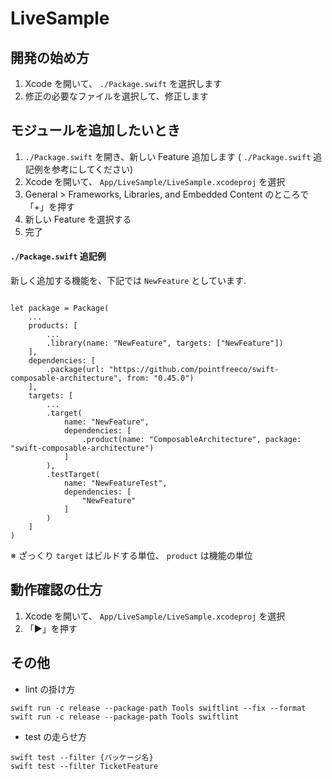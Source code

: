 # LiveSample

## 開発の始め方

1. Xcode を開いて、 `./Package.swift` を選択します
2. 修正の必要なファイルを選択して、修正します

## モジュールを追加したいとき

1. `./Package.swift` を開き、新しい Feature 追加します ( `./Package.swift` 追記例を参考にしてください)
2. Xcode を開いて、 `App/LiveSample/LiveSample.xcodeproj` を選択
3. General > Frameworks, Libraries, and Embedded Content のところで「+」を押す
4. 新しい Feature を選択する
5. 完了

#### `./Package.swift` 追記例

新しく追加する機能を、下記では `NewFeature` としています.

```

let package = Package(
    ...
    products: [
        ...
        .library(name: "NewFeature", targets: ["NewFeature"])
    ],
    dependencies: [
        .package(url: "https://github.com/pointfreeco/swift-composable-architecture", from: "0.45.0")
    ],
    targets: [
        ...
        .target(
            name: "NewFeature",
            dependencies: [
                .product(name: "ComposableArchitecture", package: "swift-composable-architecture")
            ]
        ),
        .testTarget(
            name: "NewFeatureTest",
            dependencies: [
                "NewFeature"
            ]
        )
    ]
)
```

※ ざっくり `target` はビルドする単位、 `product` は機能の単位

## 動作確認の仕方

1. Xcode を開いて、 `App/LiveSample/LiveSample.xcodeproj` を選択
2. 「▶️」を押す

## その他

- lint の掛け方

```
swift run -c release --package-path Tools swiftlint --fix --format
swift run -c release --package-path Tools swiftlint
```

- test の走らせ方

```
swift test --filter {パッケージ名}
swift test --filter TicketFeature
```
